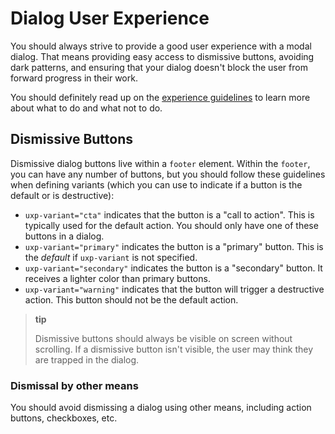 # Dialog User Experience

You should always strive to provide a good user experience with a modal dialog. That means providing easy access to dismissive buttons, avoiding dark patterns, and ensuring that your dialog doesn't block the user from forward progress in their work.

You should definitely read up on the [experience guidelines](../../../xdpegs/5-ui.md) to learn more about what to do and what not to do.

## Dismissive Buttons

Dismissive dialog buttons live within a `footer` element. Within the `footer`, you can have any number of buttons, but you should follow these guidelines when defining variants (which you can use to indicate if a button is the default or is destructive):

* `uxp-variant="cta"` indicates that the button is a "call to action". This is typically used for the default action. You should only have one of these buttons in a dialog.
* `uxp-variant="primary"` indicates the button is a "primary" button. This is the _default_ if `uxp-variant` is not specified.
* `uxp-variant="secondary"` indicates the button is a "secondary" button. It receives a lighter color than primary buttons.
* `uxp-variant="warning"` indicates that the button will trigger a destructive action. This button should not be the default action.

> **tip**
>
> Dismissive buttons should always be visible on screen without scrolling. If a dismissive button isn't visible, the user may think they are trapped in the dialog.

### Dismissal by other means

You should avoid dismissing a dialog using other means, including action buttons, checkboxes, etc.